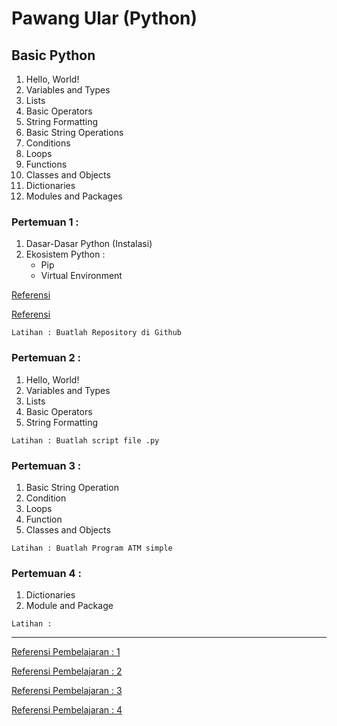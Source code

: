 # Pawang Ular (Python)


## Basic Python
1. Hello, World!
2. Variables and Types
3. Lists
4. Basic Operators
5. String Formatting
6. Basic String Operations
7. Conditions
8. Loops
9. Functions
10. Classes and Objects
11. Dictionaries
12. Modules and Packages


### Pertemuan 1 : 
  1. Dasar-Dasar Python (Instalasi)
  2. Ekosistem Python :
      - Pip
      - Virtual Environment
      
  [Referensi](https://www.tecmint.com/install-pip-in-linux/)
  
  [Referensi](https://docs.python-guide.org/dev/virtualenvs/)
      
  `Latihan : Buatlah Repository di Github`

### Pertemuan 2 :
  1. Hello, World!
  2. Variables and Types
  3. Lists
  4. Basic Operators
  5. String Formatting

  `Latihan : Buatlah script file .py`
  
### Pertemuan 3 :
  1. Basic String Operation
  2. Condition
  3. Loops
  4. Function
  5. Classes and Objects
  
  `Latihan : Buatlah Program ATM simple`
  
### Pertemuan 4 :
  1. Dictionaries
  2. Module and Package
  
  `Latihan : `
 
---

[Referensi Pembelajaran : 1](https://github.com/praxis-academy/akademik/tree/master/kurikulum/enterprise-python)

[Referensi Pembelajaran : 2](https://docs.python.org/3.8/tutorial/interpreter.html)

[Referensi Pembelajaran : 3](https://www.learnpython.org/)

[Referensi Pembelajaran : 4](https://blog.miguelgrinberg.com/post/the-flask-mega-tutorial-part-i-hello-world)

